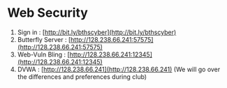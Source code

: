 # Web Security

1. Sign in : [http://bit.ly/bthscyber](http://bit.ly/bthscyber)
2. Butterfly Server : [http://128.238.66.241:57575](http://128.238.66.241:57575)
3. Web-Vuln Bling : [http://128.238.66.241:12345](http://128.238.66.241:12345)
4. DVWA : [http://128.238.66.241](http://128.238.66.241)
(We will go over the differences and preferences during club)

